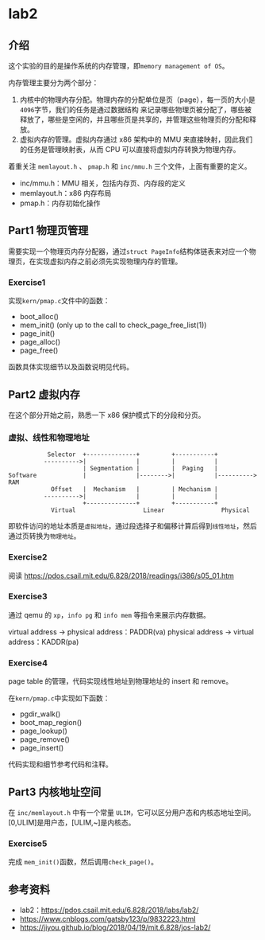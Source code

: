 # lab2

## 介绍

这个实验的目的是操作系统的内存管理，即`memory management of OS`。

内存管理主要分为两个部分：

1. 内核中的物理内存分配。物理内存的分配单位是页（page），每一页的大小是`4096`字节，我们的任务是通过数据结构
   来记录哪些物理页被分配了，哪些被释放了，哪些是空闲的，并且哪些页是共享的，并管理这些物理页的分配和释放。
2. 虚拟内存的管理。虚拟内存通过 x86 架构中的 MMU 来直接映射，因此我们的任务是管理映射表，从而 CPU 可以直接将虚拟内存转换为物理内存。

着重关注 `memlayout.h` 、 `pmap.h` 和 `inc/mmu.h` 三个文件，上面有重要的定义。

- inc/mmu.h：MMU 相关，包括内存页、内存段的定义
- memlayout.h：x86 内存布局
- pmap.h：内存初始化操作

## Part1 物理页管理

需要实现一个物理页内存分配器，通过`struct PageInfo`结构体链表来对应一个物理页，在实现虚拟内存之前必须先实现物理内存的管理。

### Exercise1

实现`kern/pmap.c`文件中的函数：

- boot_alloc()
- mem_init() (only up to the call to check_page_free_list(1))
- page_init()
- page_alloc()
- page_free()

函数具体实现细节以及函数说明见代码。

## Part2 虚拟内存

在这个部分开始之前，熟悉一下 x86 保护模式下的分段和分页。

### 虚拟、线性和物理地址

```
           Selector  +--------------+         +-----------+
          ---------->|              |         |           |
                     | Segmentation |         |  Paging   |
Software             |              |-------->|           |---------->  RAM
            Offset   |  Mechanism   |         | Mechanism |
          ---------->|              |         |           |
                     +--------------+         +-----------+
            Virtual                   Linear                Physical
```

即软件访问的地址本质是`虚拟地址`，通过段选择子和偏移计算后得到`线性地址`，然后通过页转换为`物理地址`。

### Exercise2

阅读 https://pdos.csail.mit.edu/6.828/2018/readings/i386/s05_01.htm

### Exercise3

通过 qemu 的 `xp`，`info pg` 和 `info mem` 等指令来展示内存数据。

virtual address -> physical address：PADDR(va)
physical address -> virtual address：KADDR(pa)

### Exercise4

page table 的管理，代码实现线性地址到物理地址的 insert 和 remove。

在`kern/pmap.c`中实现如下函数：

- pgdir_walk()
- boot_map_region()
- page_lookup()
- page_remove()
- page_insert()

代码实现和细节参考代码和注释。

## Part3 内核地址空间

在 `inc/memlayout.h` 中有一个常量 `ULIM`，它可以区分用户态和内核态地址空间。[0,ULIM]是用户态，[ULIM,~]是内核态。

### Exercise5

完成 `mem_init()`函数，然后调用`check_page()`。

## 参考资料

- lab2：https://pdos.csail.mit.edu/6.828/2018/labs/lab2/
- https://www.cnblogs.com/gatsby123/p/9832223.html
- https://jiyou.github.io/blog/2018/04/19/mit.6.828/jos-lab2/
